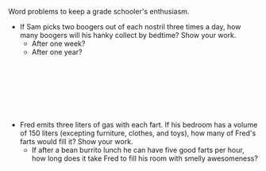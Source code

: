 Word problems to keep a grade schooler's enthusiasm.

* If Sam picks two boogers out of each nostril three times a day, how many boogers will his hanky collect by bedtime? Show your work.
  * After one week?
  * After one year?

<br />
<br />
<br />
<br />
<br />
<br />

* Fred emits three liters of gas with each fart. If his bedroom has a volume of 150 liters (excepting furniture, clothes, and toys), how many of Fred's farts would fill it? Show your work.
  * If after a bean burrito lunch he can have five good farts per hour, how long does it take Fred to fill his room with smelly awesomeness?
  
<br />
<br />
<br />
<br />
<br />
<br />

